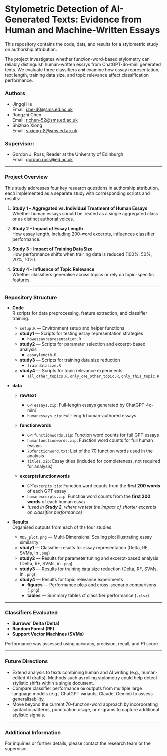 # Stylometric Detection of AI-Generated Texts: Evidence from Human and Machine-Written Essays
This repository contains the code, data, and results for a stylometric study on authorship attribution.  

The project investigates whether function-word-based stylometry can reliably distinguish human-written essays from ChatGPT-4o-mini generated texts. We evaluate three classifiers and examine how essay representation, text length, training data size, and topic relevance affect classification performance.  


### Authors
- Jingqi He  
  Email: [j.he-40@sms.ed.ac.uk](mailto:j.he-40@sms.ed.ac.uk)  
- Rongzhi Chen  
  Email: [r.chen-52@sms.ed.ac.uk](mailto:r.chen-52@sms.ed.ac.uk)  
- Shizhao Xiong  
  Email: [s.xiong-8@sms.ed.ac.uk](mailto:s.xiong-8@sms.ed.ac.uk)  

### Supervisor:
- Gordon J. Ross, Reader at the University of Edinburgh  
  Email: [gordon.ross@ed.ac.uk](mailto:gordon.ross@ed.ac.uk)

---

### Project Overview  

This study addresses four key research questions in authorship attribution, each implemented as a separate study with corresponding scripts and results:  

1. **Study 1 – Aggregated vs. Individual Treatment of Human Essays**  
   Whether human essays should be treated as a single aggregated class or as distinct authorial voices.  

2. **Study 2 – Impact of Essay Length**  
   How essay length, including 200-word excerpts, influences classifier performance.  

3. **Study 3 – Impact of Training Data Size**  
   How performance shifts when training data is reduced (100%, 50%, 20%, 10%).  

4. **Study 4 – Influence of Topic Relevance**  
   Whether classifiers generalise across topics or rely on topic-specific features.  

---

### Repository Structure

- **Code**  
  R scripts for data preprocessing, feature extraction, and classifier training.
  - `setup.R` — Environment setup and helper functions
  - **study1** — Scripts for testing essay representation strategies  
    - `howessayrepresentation.R`  
  - **study2** — Scripts for parameter selection and excerpt-based analysis  
    - `essaylength.R`  
  - **study3** — Scripts for training data size reduction  
    - `traindatasize.R`  
  - **study4** — Scripts for topic relevance experiments  
    - `all_other_topics.R`, `only_one_other_topic.R`, `only_this_topic.R`  

- **data**  
  - **rawtext**  
    - `GPTessays.zip`: Full-length essays generated by ChatGPT-4o-mini  
    - `humanessays.zip`: Full-length human-authored essays  

  - **functionwords**  
    - `GPTfunctionwords.zip`: Function word counts for full GPT essays  
    - `humanfunctionwords.zip`: Function word counts for full human essays  
    - `70functionword.txt`: List of the 70 function words used in the analysis  
    - `titles.zip`: Essay titles (included for completeness, not required for analysis)  

  - **excerptsfunctionwords**  
    - `GPTexcerpts.zip`: Function word counts from the **first 200 words** of each GPT essay  
    - `humanexcerpts.zip`: Function word counts from the **first 200 words** of each human essay  
    - *(used in **Study 2**, where we test the impact of shorter excerpts on classifier performance)*


- **Results**  
  Organised outputs from each of the four studies.
  
  - `MDS_plot.png` — Multi-Dimensional Scaling plot illustrating essay similarity
  - **study1** — Classifier results for essay representation (Delta, RF, SVMs, in `.png`)  
  - **study2** — Results for parameter tuning and excerpt-based analysis (Delta, RF, SVMs, in `.png`)  
  - **study3** — Results for training data size reduction (Delta, RF, SVMs, in `.png`)  
  - **study4** — Results for topic relevance experiments  
    - **figures** — Performance plots and cross-scenario comparisons (`.png`)  
    - **tables** — Summary tables of classifier performance (`.xlsx`)  

---

### Classifiers Evaluated  

- **Burrows’ Delta (Delta)**
- **Random Forest (RF)**  
- **Support Vector Machines (SVMs)**  

Performance was assessed using accuracy, precision, recall, and F1 score.  

---

### Future Directions  

- Extend analysis to texts combining human and AI writing (e.g., human-edited AI drafts). Methods such as rolling stylometry could help detect stylistic shifts within a single document.  
- Compare classifier performance on outputs from multiple large language models (e.g., ChatGPT variants, Claude, Gemini) to assess generalisability.  
- Move beyond the current 70-function-word approach by incorporating syntactic patterns, punctuation usage, or n-grams to capture additional stylistic signals.  

---

### Additional Information  

For inquiries or further details, please contact the research team or the supervisor.  
